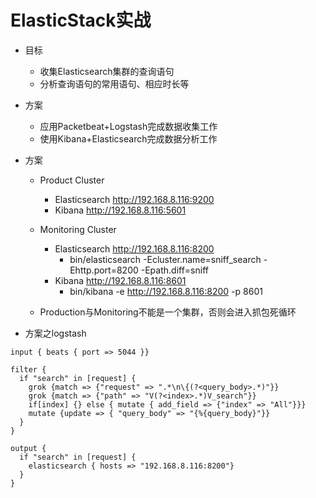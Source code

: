# ElasticStack实战

- 目标

  - 收集Elasticsearch集群的查询语句
  - 分析查询语句的常用语句、相应时长等

- 方案

  - 应用Packetbeat+Logstash完成数据收集工作
  - 使用Kibana+Elasticsearch完成数据分析工作

- 方案

  - Product Cluster
    - Elasticsearch http://192.168.8.116:9200
    - Kibana http://192.168.8.116:5601
  - Monitoring Cluster
    - Elasticsearch http://192.168.8.116:8200
      - bin/elasticsearch -Ecluster.name=sniff_search -Ehttp.port=8200 -Epath.diff=sniff
    - Kibana http://192.168.8.116:8601
      - bin/kibana -e http://192.168.8.116:8200 -p 8601

  - Production与Monitoring不能是一个集群，否则会进入抓包死循环

- 方案之logstash

```
input { beats { port => 5044 }}
```

```
filter {
  if "search" in [request] {
    grok {match => {"request" => ".*\n\{(?<query_body>.*)"}}
    grok {match => {"path" => "V(?<index>.*)V_search"}}
    if[index] {} else { mutate { add_field => {"index" => "All"}}}
    mutate {update => { "query_body" => "{%{query_body}"}}
  }
}
```

```
output {
  if "search" in [request] {
    elasticsearch { hosts => "192.168.8.116:8200"}
  }
}
```










